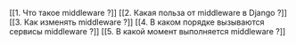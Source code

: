 
[[1. Что такое middleware ?]]
[[2. Какая польза от middleware в Django ?]]
[[3. Как изменять middleware ?]]
[[4. В каком порядке вызываются сервисы middleware ?]]
[[5. В какой момент выполняется middleware ?]]